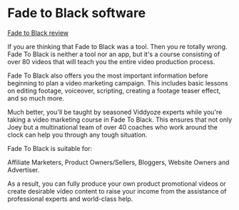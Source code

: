 







 






 
<h1>Fade to Black software</h1>


<a href="https://www.osmreview.com/2020/04/fade-to-black-review.html?m=1">Fade to Black review</a>


If you are thinking that Fade to Black was a tool. Then you re totally wrong. Fade To Black is neither a tool nor an app, but it's a course consisting of over 80 videos that will teach you the entire video production process.



Fade To Black also offers you the most important information before beginning to plan a video marketing campaign. This includes basic lessons on editing footage, voiceover, scripting, creating a footage teaser effect, and so much more.



Much better, you'll be taught by seasoned Viddyoze experts while you're taking a video marketing course in Fade To Black. This ensures that not only Joey but a multinational team of over 40 coaches who work around the clock can help you through any tough situation.



Fade To Black is suitable for:



Affiliate Marketers, Product Owners/Sellers, Bloggers, Website Owners and Advertiser.



As a result, you can fully produce your own product promotional videos or create desirable video content to raise your income from the assistance of professional experts and world-class help.

















































